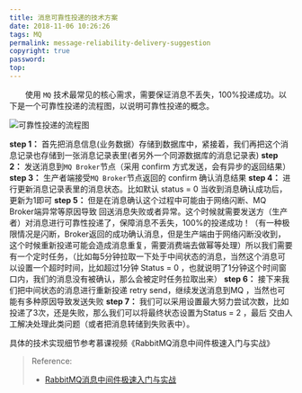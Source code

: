```yaml
---
title: 消息可靠性投递的技术方案
date: 2018-11-06 10:26:26
tags: MQ
permalink: message-reliability-delivery-suggestion
copyright: true
password:
top:
---
```


　　使用 `MQ` 技术最常见的核心需求，需要保证消息不丢失，100%投递成功。以下是一个可靠性投递的流程图，以说明可靠性投递的概念。
<!-- more -->
![可靠性投递的流程图](/img/MQkekao.jpg)

__step 1：__ 首先把消息信息(业务数据）存储到数据库中，紧接着，我们再把这个消息记录也存储到一张消息记录表里(者另外一个同源数据库的消息记录表)
__step 2：__ 发送消息到`MQ Broker`节点（采用 confirm 方式发送，会有异步的返回结果）
__step 3：__ 生产者端接受`MQ Broker`节点返回的 confirm 确认消息结果
__step 4：__ 进行更新消息记录表里的消息状态。比如默认 status = 0 当收到消息确认成功后，更新为1即可
__step 5：__ 但是在消息确认这个过程中可能由于网络闪断、MQ Broker端异常等原因导致 回送消息失败或者异常。这个时候就需要发送方（生产者）对消息进行可靠性投递了，保障消息不丢失，100%的投递成功！（有一种极限情况是闪断，Broker返回的成功确认消息，但是生产端由于网络闪断没收到，这个时候重新投递可能会造成消息重复，需要消费端去做幂等处理）所以我们需要有一个定时任务，（比如每5分钟拉取一下处于中间状态的消息，当然这个消息可以设置一个超时时间，比如超过1分钟 Status = 0 ，也就说明了1分钟这个时间窗口内，我们的消息没有被确认，那么会被定时任务拉取出来）
__step 6：__ 接下来我们把中间状态的消息进行重新投递 retry send，继续发送消息到MQ ，当然也可能有多种原因导致发送失败
__step 7：__ 我们可以采用设置最大努力尝试次数，比如投递了3次，还是失败，那么我们可以将最终状态设置为Status = 2 ，最后 交由人工解决处理此类问题（或者把消息转储到失败表中）。

具体的技术实现细节参考慕课视频《RabbitMQ消息中间件极速入门与实战》

> Reference:
> - [RabbitMQ消息中间件极速入门与实战](https://www.imooc.com/learn/1042)